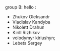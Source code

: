 group B:
hello :
* Zhukov Oleksandr
* Vladislav Kandyba
* Nikolett Drahun
* Kirill Rizhikov
* volodymyr kiriushyn;
* Lebets Sergey


